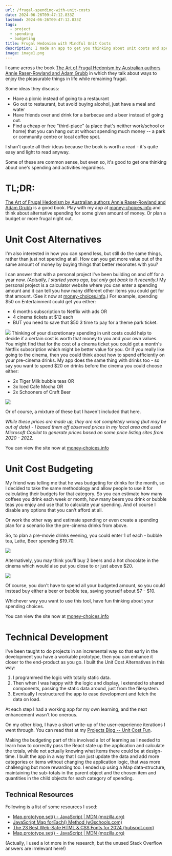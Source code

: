 ```yaml
---
url: /frugal-spending-with-unit-costs
date: 2024-06-26T09:47:12.833Z
lastmod: 2024-06-26T09:47:12.833Z
tags:
  - project
  - spending
  - budgeting
title: Frugal Hedonism with Mindful Unit Costs
description: I made an app to get you thinking about unit costs and spending choices!
image: image1.png
---
```

I came across the book [The Art of Frugal Hedonism by Australian authors
Annie Raser-Rowland and Adam Grubb](https://www.frugalhedonism.com/) in
which they talk about ways to enjoy the pleasurable things in life while
remaining frugal.

Some ideas they discuss:

-   Have a picnic instead of going to a restaurant
-   Go out to restaurant, but avoid buying alcohol, just have a meal and water
-   Have friends over and drink for a barbecue and a beer instead of
    going out.
-   Find a cheap or free "third-place" (a place that's neither
    work/school or home) that you can hang out at without spending much
    money -- a park or community centre or local coffee spot.

I shan't quote all their ideas because the book is worth a read - it's
quite easy and light to read anyway.

Some of these are common sense, but even so, it's good to get one
thinking about one's spending and activities regardless.

# TL;DR: #
[The Art of Frugal Hedonism by Australian authors
Annie Raser-Rowland and Adam Grubb](https://www.frugalhedonism.com/) is a good book. Play with my app at [money-choices.info](https://money-choices.info) and think about alternative spending for some given amount of money. Or plan a budget or more frugal night out.

# Unit Cost Alternatives

I'm also interested in how you can spend less, but still do the same
things, rather than just not spending at all. How can you get more value
out of the same amount of money by buying things that better resonates
with you?

I can answer that with a personal project I've been building on and off
for a year now. *(Actually, I started years ago, but only got back to it
recently.)* My personal project is a calculator website where you can
enter a spending amount and it can tell you how many different other
items you could get for that amount. (See it now at
[money-choices.info](https://money-choices.info).) For example, spending
\$50 on Entertainment could get you either:

-   6 months subscription to Netflix with ads OR
-   4 cinema tickets at \$12 each
-   BUT you need to save that \$50 3 time to pay for a theme park
    ticket.

![](image1.png)
Thinking of your discretionary spending in unit costs could help to
decide if a certain cost is worth that money to you and your own values.
You might find that for the cost of a cinema ticket you could get a
month's Netflix subscription which might be better value for you. Or if
you really like going to the cinema, then you could think about how to
spend efficiently on your pre-cinema drinks. My app does the same thing
with drinks too - so say you want to spend \$20 on drinks before the
cinema you could choose either:

-   2x Tiger Milk bubble teas OR
-   3x Iced Cafe Mocha OR
-   2x Schooners of Craft Beer

![](image2.png)

Or of course, a mixture of these but I haven't included that here.

*While these prices are made up, they are not completely wrong (but may
be out of date) - I based them off observed prices in my local area and
used Microsoft Copilot to generate prices based on some price listing
sites from 2020 - 2022.*

You can view the site now at
[money-choices.info](https://money-choices.info)

# Unit Cost Budgeting

My friend was telling me that he was budgeting for drinks for the month,
so I decided to take the same methodology and allow people to use it for
calculating their budgets for that category. So you can estimate how
many coffees you drink each week or month, how many beers you drink or
bubble teas you enjoy and use that to calculate your spending. And of
course I disable any options that you can't afford at all.

Or work the other way and estimate spending or even create a spending
plan for a scenario like the pre-cinema drinks from above.

So, to plan a pre-movie drinks evening, you could enter 1 of each -
bubble tea, Latte, Beer spending \$19.70.

![](image3.png)

Alternatively, you may think you\'ll buy 2 beers and a hot chocolate in
the cinema which would also put you close to or just above \$20.

![](image4.png)

Of course, you don\'t have to spend all your budgeted amount, so you
could instead buy either a beer or bubble tea, saving yourself about
\$7 - \$10.

Whichever way you want to use this tool, have fun thinking about your
spending choices.

You can view the site now at
[money-choices.info](https://money-choices.info)

# Technical Development

I\'ve been taught to do projects in an incremental way so that early in
the development you have a workable prototype, then you can enhance it
closer to the end-product as you go. I built the Unit Cost Alternatives
in this way:

1.  I programmed the logic with totally static data.
2.  Then when I was happy with the logic and display, I extended to
    shared components, passing the static data around, just from the
    filesystem.
3.  Eventually I restructured the app to ease development and fetch the
    data on load.

At each step I had a working app for my own learning, and the next
enhancement wasn\'t too onerous.

On my other blog, I have a short write-up of the user-experience
iterations I went through. You can read that at my [Projects Blog --
Unit Cost
Fun](https://www.acarrick.com/projects/new-project-unit-cost-fun/).

Making the budgeting part of this involved a lot of learning as I needed
to learn how to correctly pass the React state up the application and
calculate the totals, while not actually knowing what items there could
be at design-time. I built the app in a way that I can just update the
data and add more categories or items without changing the application
logic, that was more challenging but more rewarding too. I ended up
using a Map data-structure, maintaining the sub-totals in the parent
object and the chosen item and quantities in the child objects for each
category of spending.

## Technical Resources

Following is a list of some resources I used:

-   [Map.prototype.set() - JavaScript \| MDN
    (mozilla.org)](https://developer.mozilla.org/en-US/docs/Web/JavaScript/Reference/Global_Objects/Map/set)
-   [JavaScript Map forEach() Method
    (w3schools.com)](https://www.w3schools.com/jsref/jsref_map_foreach.asp)
-   [The 23 Best Web-Safe HTML & CSS Fonts for 2024
    (hubspot.com)](https://blog.hubspot.com/website/web-safe-html-css-fonts)
-   [Map.prototype.set() - JavaScript \| MDN
    (mozilla.org)](https://developer.mozilla.org/en-US/docs/Web/JavaScript/Reference/Global_Objects/Map/set)

(Actually, I used a lot more in the research, but the unused Stack
Overflow answers are irrelevant here!)
